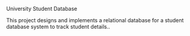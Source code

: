 University Student Database


This project designs and implements a relational database for a student database system to track student details..
